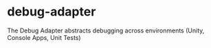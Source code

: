 # debug-adapter
The Debug Adapter abstracts debugging across environments (Unity, Console Apps, Unit Tests)
